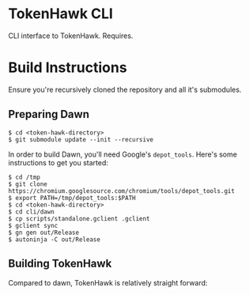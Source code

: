 # TokenHawk CLI

CLI interface to TokenHawk. Requires.

# Build Instructions

Ensure you're recursively cloned the repository and all it's submodules.

## Preparing Dawn

```
$ cd <token-hawk-directory>
$ git submodule update --init --recursive
```

In order to build Dawn, you'll need Google's `depot_tools`. Here's some instructions to get you started:

```
$ cd /tmp
$ git clone https://chromium.googlesource.com/chromium/tools/depot_tools.git
$ export PATH=/tmp/depot_tools:$PATH
$ cd <token-hawk-directory>
$ cd cli/dawn
$ cp scripts/standalone.gclient .gclient
$ gclient sync
$ gn gen out/Release
$ autoninja -C out/Release
```

## Building TokenHawk

Compared to dawn, TokenHawk is relatively straight forward:
